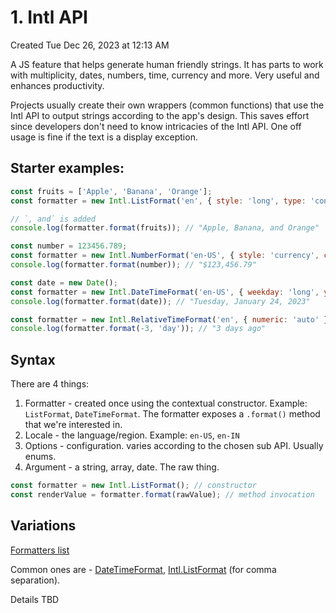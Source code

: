 # 1. Intl API
Created Tue Dec 26, 2023 at 12:13 AM

A JS feature that helps generate human friendly strings.
It has parts to work with multiplicity, dates, numbers, time, currency and more.
Very useful and enhances productivity.

Projects usually create their own wrappers (common functions) that use the Intl API to output strings according to the app's design. This saves effort since developers don't need to know intricacies of the Intl API. One off usage is fine if the text is a display exception.

## Starter examples:
```js
const fruits = ['Apple', 'Banana', 'Orange'];
const formatter = new Intl.ListFormat('en', { style: 'long', type: 'conjunction' });

// `, and` is added
console.log(formatter.format(fruits)); // "Apple, Banana, and Orange"
```
```js
const number = 123456.789;
const formatter = new Intl.NumberFormat('en-US', { style: 'currency', currency: 'USD' });
console.log(formatter.format(number)); // "$123,456.79"
```

```js
const date = new Date();
const formatter = new Intl.DateTimeFormat('en-US', { weekday: 'long', year: 'numeric', month: 'long', day: 'numeric' });
console.log(formatter.format(date)); // "Tuesday, January 24, 2023"
```

```js
const formatter = new Intl.RelativeTimeFormat('en', { numeric: 'auto' });
console.log(formatter.format(-3, 'day')); // "3 days ago"
```
## Syntax
There are 4 things:
1. Formatter - created once using the contextual constructor. Example: `ListFormat`, `DateTimeFormat`. The formatter exposes a `.format()` method that we're interested in.
2. Locale - the language/region. Example: `en-US`, `en-IN`
3. Options - configuration. varies according to the chosen sub API. Usually enums.
4. Argument - a string, array, date. The raw thing.


```js
const formatter = new Intl.ListFormat(); // constructor
const renderValue = formatter.format(rawValue); // method invocation
```

## Variations
[Formatters list](https://developer.mozilla.org/en-US/docs/Web/JavaScript/Reference/Global_Objects/Intl#static_properties)

Common ones are - [DateTimeFormat](https://developer.mozilla.org/en-US/docs/Web/JavaScript/Reference/Global_Objects/Intl/DateTimeFormat), [Intl.ListFormat](https://developer.mozilla.org/en-US/docs/Web/JavaScript/Reference/Global_Objects/Intl/ListFormat) (for comma separation).

Details TBD